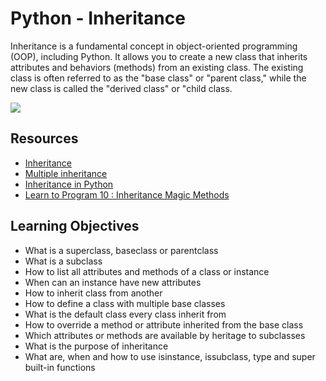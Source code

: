 # Python - Inheritance
Inheritance is a fundamental concept in object-oriented programming (OOP), including Python. It allows you to create a new class that inherits attributes and behaviors (methods) from an existing class. The existing class is often referred to as the "base class" or "parent class," while the new class is called the "derived class" or "child class.

![](https://encrypted-tbn0.gstatic.com/images?q=tbn:ANd9GcSmNSR7DAT1mRXYhMTsOAQShwv-GabwZv1ygA&usqp=CAU)

## Resources
* [Inheritance](https://intranet.alxswe.com/rltoken/ct-bhZHBxfE-aHYQoAcscQ)
* [Multiple inheritance](https://intranet.alxswe.com/rltoken/qq52YyYhDIbKBneA-u0PKw)
* [Inheritance in Python](https://intranet.alxswe.com/rltoken/RJVbH9PvRlwDkBxcTloVOQ)
* [Learn to Program 10 : Inheritance Magic Methods](https://intranet.alxswe.com/rltoken/CFBGj9h1gP3eNLnEm2Ehhg)

## Learning Objectives

- What is a superclass, baseclass or parentclass
- What is a subclass
- How to list all attributes and methods of a class or instance
- When can an instance have new attributes
- How to inherit class from another
- How to define a class with multiple base classes
- What is the default class every class inherit from
- How to override a method or attribute inherited from the base class
- Which attributes or methods are available by heritage to subclasses
- What is the purpose of inheritance
- What are, when and how to use isinstance, issubclass, type and super built-in functions
